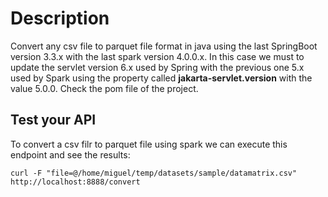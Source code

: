 # Description

Convert any csv file to parquet file format in java using the last SpringBoot version 3.3.x with the last spark version 4.0.0.x. In this case we must to update the servlet version 6.x used by Spring with the previous one 5.x used by Spark using the property called **jakarta-servlet.version** with the value 5.0.0. Check the pom file of the project.

## Test your API

To convert a csv filr to parquet file using spark we can execute this endpoint and see the results:

```
curl -F "file=@/home/miguel/temp/datasets/sample/datamatrix.csv" http://localhost:8888/convert
```